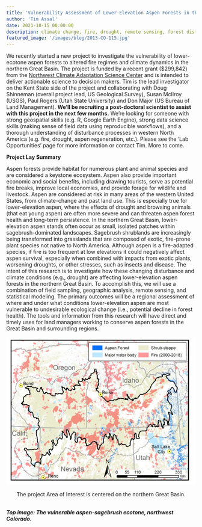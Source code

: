 ```yaml
---
title: 'Vulnerability Assessment of Lower-Elevation Aspen Forests in the Great Basin'
author: 'Tim Assal'
date: 2021-10-15 00:00:00
description: climate change, fire, drought, remote sensing, forest disturbance   
featured_image: '/images/blog/2013-CO-115.jpg'
---
```


We recently started a new project to investigate the vulnerability of lower-ecotone aspen forests to altered fire regimes and climate dynamics in the northern Great Basin. The project is funded by a recent grant ($299,842) from the [Northwest Climate Adaptation Science Center](https://nwcasc.uw.edu/) and is intended to deliver actionable science to decision makers. Tim is the lead investigator on the Kent State side of the project and collaborating with Doug Shinneman (overall project lead, US Geological Survey), Susan McIlroy (USGS), Paul Rogers (Utah State University) and Don Major (US Bureau of Land Management). **We’ll be recruiting a post-doctoral scientist to assist with this project in the next few months.** We’re looking for someone with strong geospatial skills (e.g. R, Google Earth Engine), strong data science skills (making sense of field data using reproducible workflows), and a thorough understanding of disturbance processes in western North America (e.g. fire, drought, aspen regeneration, etc.). Please see the ‘Lab Opportunities’ page for more information or contact Tim. More to come. 

**Project Lay Summary** 

Aspen forests provide habitat for numerous plant and animal species and are considered a keystone ecosystem. Aspen also provide important economic and social benefits, including drawing tourists, serve as potential fire breaks, improve local economies, and provide forage for wildlife and livestock. Aspen are considered at risk in many areas of the western United States, from climate-change and past land use. This is especially true for lower-elevation aspen, where the effects of drought and browsing animals (that eat young aspen) are often more severe and can threaten aspen forest health and long-term persistence. In the northern Great Basin, lower-elevation aspen stands often occur as small, isolated patches within sagebrush-dominated landscapes. Sagebrush shrublands are increasingly being transformed into grasslands that are composed of exotic, fire-prone plant species not native to North America. Although aspen is a fire-adapted species, if fire is too frequent at low elevations it could negatively affect aspen survival, especially when combined with impacts from exotic plants, worsening droughts, or other stresses, such as insects and disease. The intent of this research is to investigate how these
changing disturbance and climate conditions (e.g., drought) are affecting lower-elevation aspen
forests in the northern Great Basin. To accomplish this, we will use a combination of field
sampling, geographic analysis, remote sensing, and statistical modeling. The primary outcomes
will be a regional assessment of where and under what conditions lower-elevation aspen are most
vulnerable to undesirable ecological change (i.e., potential decline in forest health). The tools
and information from this research will have direct and timely uses for land managers working to
conserve aspen forests in the Great Basin and surrounding regions.  

<p align="center">
  <img alt="wgfd-crew" src="/images/blog/GB-projectAOI-sm.jpg">
</p> 
<center>The project Area of Interest is centered on the northern Great Basin. </center>
<br>

***Top image: The vulnerable aspen-sagebrush ecotone, northwest Colorado.***
